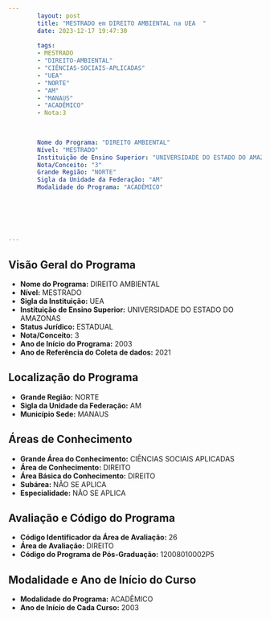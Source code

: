 ```yaml
---
        layout: post
        title: "MESTRADO em DIREITO AMBIENTAL na UEA  "
        date: 2023-12-17 19:47:30
     
        tags:
        - MESTRADO
        - "DIREITO-AMBIENTAL"
        - "CIÊNCIAS-SOCIAIS-APLICADAS"
        - "UEA"
        - "NORTE"
        - "AM"
        - "MANAUS"
        - "ACADÊMICO"
        - Nota:3
        
        

        Nome do Programa: "DIREITO AMBIENTAL"
        Nível: "MESTRADO"
        Instituição de Ensino Superior: "UNIVERSIDADE DO ESTADO DO AMAZONAS"
        Nota/Conceito: "3"
        Grande Região: "NORTE"
        Sigla da Unidade da Federação: "AM"
        Modalidade do Programa: "ACADÊMICO"
        
        
        
        
        
        
---
```

## Visão Geral do Programa
- **Nome do Programa:** DIREITO AMBIENTAL
- **Nível:** MESTRADO
- **Sigla da Instituição:** UEA
- **Instituição de Ensino Superior:** UNIVERSIDADE DO ESTADO DO AMAZONAS
- **Status Jurídico:** ESTADUAL
- **Nota/Conceito:** 3
- **Ano de Início do Programa:** 2003
- **Ano de Referência do Coleta de dados:** 2021

## Localização do Programa
- **Grande Região:** NORTE
- **Sigla da Unidade da Federação:** AM
- **Município Sede:** MANAUS

## Áreas de Conhecimento
- **Grande Área do Conhecimento:** CIÊNCIAS SOCIAIS APLICADAS
- **Área de Conhecimento:** DIREITO
- **Área Básica do Conhecimento:** DIREITO
- **Subárea:** NÃO SE APLICA
- **Especialidade:** NÃO SE APLICA

## Avaliação e Código do Programa
- **Código Identificador da Área de Avaliação:** 26
- **Área de Avaliação:** DIREITO
- **Código do Programa de Pós-Graduação:** 12008010002P5


## Modalidade e Ano de Início do Curso
- **Modalidade do Programa:** ACADÊMICO
- **Ano de Início de Cada Curso:** 2003
